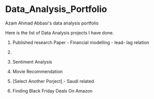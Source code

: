 # Data_Analysis_Portfolio
Azam Ahmad Abbasi's data analysis portfolio

Here is the list of Data Analysis projects I have done.

 1. Published research Paper - Financial modelling - lead- lag relation
 2. 
 3. Sentiment Analysis

 4. Movie Recommendation

 5. [Select Another Porject] - Saudi related

 6. Finding Black Friday Deals On Amazon
